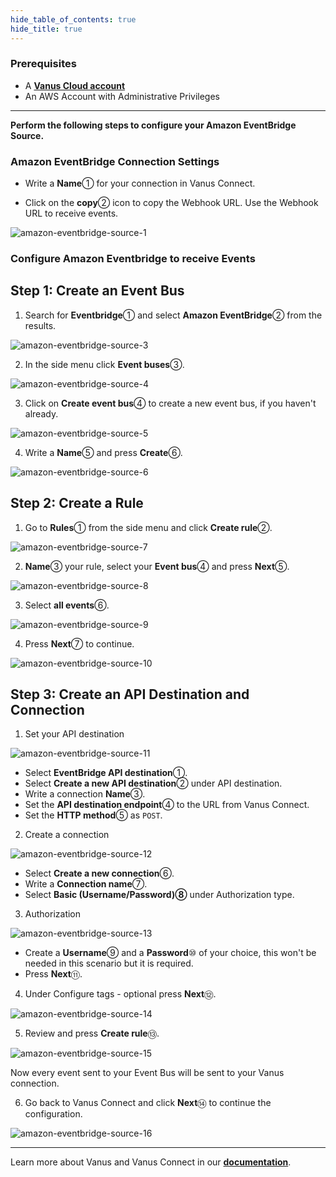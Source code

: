 ```yaml
--- 
hide_table_of_contents: true
hide_title: true
---
```


### Prerequisites

- A [**Vanus Cloud account**](https://cloud.vanus.ai)
- An AWS Account with Administrative Privileges

---

**Perform the following steps to configure your Amazon EventBridge Source.**

### Amazon EventBridge Connection Settings

- Write a **Name**① for your connection in Vanus Connect.

- Click on the **copy**② icon to copy the Webhook URL. Use the Webhook URL to receive events.

![amazon-eventbridge-source-1](images/amazon-eventbridge-source-1.webp)

### Configure Amazon Eventbridge to receive Events

## Step 1: Create an Event Bus

1. Search for **Eventbridge**① and select **Amazon EventBridge**② from the results.

![amazon-eventbridge-source-3](images/amazon-eventbridge-source-3.webp)

2. In the side menu click **Event buses**③.

![amazon-eventbridge-source-4](images/amazon-eventbridge-source-4.webp)

3. Click on **Create event bus**④ to create a new event bus, if you haven't already.

![amazon-eventbridge-source-5](images/amazon-eventbridge-source-5.webp)

4. Write a **Name**⑤ and press **Create**⑥.

![amazon-eventbridge-source-6](images/amazon-eventbridge-source-6.webp)

## Step 2: Create a Rule

1. Go to **Rules**① from the side menu and click **Create rule**②.

![amazon-eventbridge-source-7](images/amazon-eventbridge-source-7.webp)

2. **Name**③ your rule, select your **Event bus**④ and press **Next**⑤.

![amazon-eventbridge-source-8](images/amazon-eventbridge-source-8.webp)

3. Select **all events**⑥.

![amazon-eventbridge-source-9](images/amazon-eventbridge-source-9.webp)

4. Press **Next**⑦ to continue.

![amazon-eventbridge-source-10](images/amazon-eventbridge-source-10.webp)

## Step 3: Create an API Destination and Connection

1. Set your API destination

![amazon-eventbridge-source-11](images/amazon-eventbridge-source-11.webp)

- Select **EventBridge API destination**①.
- Select **Create a new API destination**② under API destination.
- Write a connection **Name**③.
- Set the **API destination endpoint**④ to the URL from Vanus Connect.
- Set the **HTTP method**⑤ as `POST`.

2. Create a connection

![amazon-eventbridge-source-12](images/amazon-eventbridge-source-12.webp)

- Select **Create a new connection**⑥.
- Write a **Connection name**⑦.
- Select **Basic (Username/Password)⑧** under Authorization type.

3. Authorization

![amazon-eventbridge-source-13](images/amazon-eventbridge-source-13.webp)

- Create a **Username**⑨ and a **Password**⑩ of your choice, this won't be needed in this scenario but it is required.
- Press **Next**⑪.

4. Under Configure tags - optional press **Next**⑫.

![amazon-eventbridge-source-14](images/amazon-eventbridge-source-14.webp)

5. Review and press **Create rule**⑬.

![amazon-eventbridge-source-15](images/amazon-eventbridge-source-15.webp)

Now every event sent to your Event Bus will be sent to your Vanus connection.

6. Go back to Vanus Connect and click **Next**⑭ to continue the configuration.

![amazon-eventbridge-source-16](images/amazon-eventbridge-source-16.webp)

---

Learn more about Vanus and Vanus Connect in our [**documentation**](https://docs.vanus.ai).
